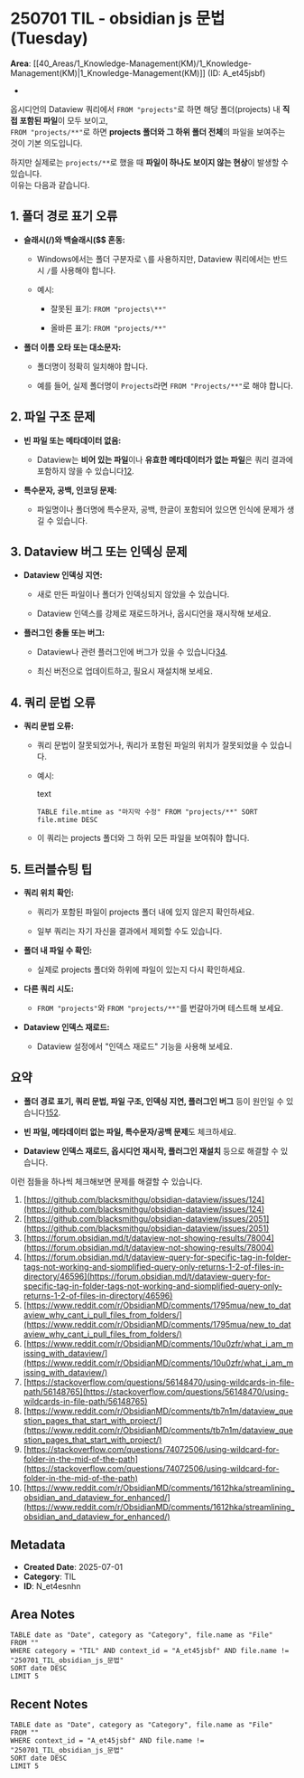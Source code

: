 # 250701 TIL - obsidian js 문법 (Tuesday)

**Area**: [[40_Areas/1_Knowledge-Management(KM)/1_Knowledge-Management(KM)|1_Knowledge-Management(KM)]] (ID: A_et45jsbf)



- 
옵시디언의 Dataview 쿼리에서 `FROM "projects"`로 하면 해당 폴더(projects) 내 **직접 포함된 파일**이 모두 보이고,  
`FROM "projects/**"`로 하면 **projects 폴더와 그 하위 폴더 전체**의 파일을 보여주는 것이 기본 의도입니다.

하지만 실제로는 `projects/**`로 했을 때 **파일이 하나도 보이지 않는 현상**이 발생할 수 있습니다.  
이유는 다음과 같습니다.

## 1. **폴더 경로 표기 오류**

- **슬래시(/)와 백슬래시($$ 혼동:**
    
    - Windows에서는 폴더 구분자로 `\`를 사용하지만, Dataview 쿼리에서는 반드시 `/`를 사용해야 합니다.
        
    - 예시:
        
        - 잘못된 표기: `FROM "projects\**"`
            
        - 올바른 표기: `FROM "projects/**"`
            
- **폴더 이름 오타 또는 대소문자:**
    
    - 폴더명이 정확히 일치해야 합니다.
        
    - 예를 들어, 실제 폴더명이 `Projects`라면 `FROM "Projects/**"`로 해야 합니다.
        

## 2. **파일 구조 문제**

- **빈 파일 또는 메타데이터 없음:**
    
    - Dataview는 **비어 있는 파일**이나 **유효한 메타데이터가 없는 파일**은 쿼리 결과에 포함하지 않을 수 있습니다[1](https://github.com/blacksmithgu/obsidian-dataview/issues/124)[2](https://github.com/blacksmithgu/obsidian-dataview/issues/2051).
        
- **특수문자, 공백, 인코딩 문제:**
    
    - 파일명이나 폴더명에 특수문자, 공백, 한글이 포함되어 있으면 인식에 문제가 생길 수 있습니다.
        

## 3. **Dataview 버그 또는 인덱싱 문제**

- **Dataview 인덱싱 지연:**
    
    - 새로 만든 파일이나 폴더가 인덱싱되지 않았을 수 있습니다.
        
    - Dataview 인덱스를 강제로 재로드하거나, 옵시디언을 재시작해 보세요.
        
- **플러그인 충돌 또는 버그:**
    
    - Dataview나 관련 플러그인에 버그가 있을 수 있습니다[3](https://forum.obsidian.md/t/dataview-not-showing-results/78004)[4](https://forum.obsidian.md/t/dataview-query-for-specific-tag-in-folder-tags-not-working-and-siomplified-query-only-returns-1-2-of-files-in-directory/46596).
        
    - 최신 버전으로 업데이트하고, 필요시 재설치해 보세요.
        

## 4. **쿼리 문법 오류**

- **쿼리 문법 오류:**
    
    - 쿼리 문법이 잘못되었거나, 쿼리가 포함된 파일의 위치가 잘못되었을 수 있습니다.
        
    - 예시:
        
        text
        
        `TABLE file.mtime as "마지막 수정" FROM "projects/**" SORT file.mtime DESC`
        
    - 이 쿼리는 projects 폴더와 그 하위 모든 파일을 보여줘야 합니다.
        

## 5. **트러블슈팅 팁**

- **쿼리 위치 확인:**
    
    - 쿼리가 포함된 파일이 projects 폴더 내에 있지 않은지 확인하세요.
        
    - 일부 쿼리는 자기 자신을 결과에서 제외할 수도 있습니다.
        
- **폴더 내 파일 수 확인:**
    
    - 실제로 projects 폴더와 하위에 파일이 있는지 다시 확인하세요.
        
- **다른 쿼리 시도:**
    
    - `FROM "projects"`와 `FROM "projects/**"`를 번갈아가며 테스트해 보세요.
        
- **Dataview 인덱스 재로드:**
    
    - Dataview 설정에서 "인덱스 재로드" 기능을 사용해 보세요.
        

## 요약

- **폴더 경로 표기, 쿼리 문법, 파일 구조, 인덱싱 지연, 플러그인 버그** 등이 원인일 수 있습니다[1](https://github.com/blacksmithgu/obsidian-dataview/issues/124)[5](https://www.reddit.com/r/ObsidianMD/comments/1795mua/new_to_dataview_why_cant_i_pull_files_from_folders/)[2](https://github.com/blacksmithgu/obsidian-dataview/issues/2051).
    
- **빈 파일, 메타데이터 없는 파일, 특수문자/공백 문제**도 체크하세요.
    
- **Dataview 인덱스 재로드, 옵시디언 재시작, 플러그인 재설치** 등으로 해결할 수 있습니다.
    

이런 점들을 하나씩 체크해보면 문제를 해결할 수 있습니다.

1. [https://github.com/blacksmithgu/obsidian-dataview/issues/124](https://github.com/blacksmithgu/obsidian-dataview/issues/124)
2. [https://github.com/blacksmithgu/obsidian-dataview/issues/2051](https://github.com/blacksmithgu/obsidian-dataview/issues/2051)
3. [https://forum.obsidian.md/t/dataview-not-showing-results/78004](https://forum.obsidian.md/t/dataview-not-showing-results/78004)
4. [https://forum.obsidian.md/t/dataview-query-for-specific-tag-in-folder-tags-not-working-and-siomplified-query-only-returns-1-2-of-files-in-directory/46596](https://forum.obsidian.md/t/dataview-query-for-specific-tag-in-folder-tags-not-working-and-siomplified-query-only-returns-1-2-of-files-in-directory/46596)
5. [https://www.reddit.com/r/ObsidianMD/comments/1795mua/new_to_dataview_why_cant_i_pull_files_from_folders/](https://www.reddit.com/r/ObsidianMD/comments/1795mua/new_to_dataview_why_cant_i_pull_files_from_folders/)
6. [https://www.reddit.com/r/ObsidianMD/comments/10u0zfr/what_i_am_missing_with_dataview/](https://www.reddit.com/r/ObsidianMD/comments/10u0zfr/what_i_am_missing_with_dataview/)
7. [https://stackoverflow.com/questions/56148470/using-wildcards-in-file-path/56148765](https://stackoverflow.com/questions/56148470/using-wildcards-in-file-path/56148765)
8. [https://www.reddit.com/r/ObsidianMD/comments/tb7n1m/dataview_question_pages_that_start_with_project/](https://www.reddit.com/r/ObsidianMD/comments/tb7n1m/dataview_question_pages_that_start_with_project/)
9. [https://stackoverflow.com/questions/74072506/using-wildcard-for-folder-in-the-mid-of-the-path](https://stackoverflow.com/questions/74072506/using-wildcard-for-folder-in-the-mid-of-the-path)
10. [https://www.reddit.com/r/ObsidianMD/comments/1612hka/streamlining_obsidian_and_dataview_for_enhanced/](https://www.reddit.com/r/ObsidianMD/comments/1612hka/streamlining_obsidian_and_dataview_for_enhanced/)

## Metadata
- **Created Date**: 2025-07-01
- **Category**: TIL
- **ID**: N_et4esnhn



## Area Notes
```dataview
TABLE date as "Date", category as "Category", file.name as "File"
FROM ""
WHERE category = "TIL" AND context_id = "A_et45jsbf" AND file.name != "250701_TIL_obsidian_js_문법"
SORT date DESC
LIMIT 5
```

## Recent Notes
```dataview
TABLE date as "Date", category as "Category", file.name as "File"
FROM ""
WHERE context_id = "A_et45jsbf" AND file.name != "250701_TIL_obsidian_js_문법"
SORT date DESC
LIMIT 5
```
